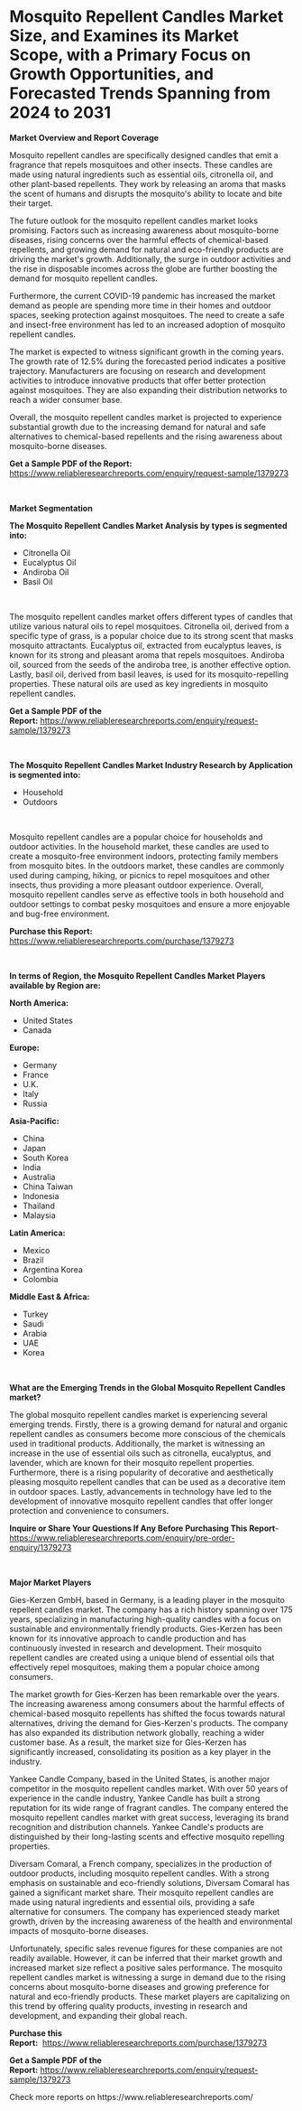 <p><h1>Mosquito Repellent Candles Market Size, and Examines its Market Scope, with a Primary Focus on Growth Opportunities, and Forecasted Trends Spanning from 2024 to 2031</h1></p><p><strong>Market Overview and Report Coverage</strong></p>
<p><p>Mosquito repellent candles are specifically designed candles that emit a fragrance that repels mosquitoes and other insects. These candles are made using natural ingredients such as essential oils, citronella oil, and other plant-based repellents. They work by releasing an aroma that masks the scent of humans and disrupts the mosquito's ability to locate and bite their target.</p><p>The future outlook for the mosquito repellent candles market looks promising. Factors such as increasing awareness about mosquito-borne diseases, rising concerns over the harmful effects of chemical-based repellents, and growing demand for natural and eco-friendly products are driving the market's growth. Additionally, the surge in outdoor activities and the rise in disposable incomes across the globe are further boosting the demand for mosquito repellent candles.</p><p>Furthermore, the current COVID-19 pandemic has increased the market demand as people are spending more time in their homes and outdoor spaces, seeking protection against mosquitoes. The need to create a safe and insect-free environment has led to an increased adoption of mosquito repellent candles.</p><p>The market is expected to witness significant growth in the coming years. The growth rate of 12.5% during the forecasted period indicates a positive trajectory. Manufacturers are focusing on research and development activities to introduce innovative products that offer better protection against mosquitoes. They are also expanding their distribution networks to reach a wider consumer base.</p><p>Overall, the mosquito repellent candles market is projected to experience substantial growth due to the increasing demand for natural and safe alternatives to chemical-based repellents and the rising awareness about mosquito-borne diseases.</p></p>
<p><strong>Get a Sample PDF of the Report:</strong> <a href="https://www.reliableresearchreports.com/enquiry/request-sample/1379273">https://www.reliableresearchreports.com/enquiry/request-sample/1379273</a></p>
<p>&nbsp;</p>
<p><strong>Market Segmentation</strong></p>
<p><strong>The Mosquito Repellent Candles Market Analysis by types is segmented into:</strong></p>
<p><ul><li>Citronella Oil</li><li>Eucalyptus Oil</li><li>Andiroba Oil</li><li>Basil Oil</li></ul></p>
<p>&nbsp;</p>
<p><p>The mosquito repellent candles market offers different types of candles that utilize various natural oils to repel mosquitoes. Citronella oil, derived from a specific type of grass, is a popular choice due to its strong scent that masks mosquito attractants. Eucalyptus oil, extracted from eucalyptus leaves, is known for its strong and pleasant aroma that repels mosquitoes. Andiroba oil, sourced from the seeds of the andiroba tree, is another effective option. Lastly, basil oil, derived from basil leaves, is used for its mosquito-repelling properties. These natural oils are used as key ingredients in mosquito repellent candles.</p></p>
<p><strong>Get a Sample PDF of the Report:</strong>&nbsp;<a href="https://www.reliableresearchreports.com/enquiry/request-sample/1379273">https://www.reliableresearchreports.com/enquiry/request-sample/1379273</a></p>
<p>&nbsp;</p>
<p><strong>The Mosquito Repellent Candles Market Industry Research by Application is segmented into:</strong></p>
<p><ul><li>Household</li><li>Outdoors</li></ul></p>
<p>&nbsp;</p>
<p><p>Mosquito repellent candles are a popular choice for households and outdoor activities. In the household market, these candles are used to create a mosquito-free environment indoors, protecting family members from mosquito bites. In the outdoors market, these candles are commonly used during camping, hiking, or picnics to repel mosquitoes and other insects, thus providing a more pleasant outdoor experience. Overall, mosquito repellent candles serve as effective tools in both household and outdoor settings to combat pesky mosquitoes and ensure a more enjoyable and bug-free environment.</p></p>
<p><strong>Purchase this Report:</strong>&nbsp; <a href="https://www.reliableresearchreports.com/purchase/1379273">https://www.reliableresearchreports.com/purchase/1379273</a></p>
<p>&nbsp;</p>
<p><strong>In terms of Region, the Mosquito Repellent Candles Market Players available by Region are:</strong></p>
<p>
    <p> <strong> North America: </strong>
        <ul>
            <li>United States</li>
            <li>Canada</li>
        </ul>
        </p> 
    <p> <strong> Europe: </strong>
        <ul>
            <li>Germany</li>
            <li>France</li>
            <li>U.K.</li>
            <li>Italy</li>
            <li>Russia</li>
        </ul>
        </p> 
    <p> <strong> Asia-Pacific: </strong>
        <ul>
            <li>China</li>
            <li>Japan</li>
            <li>South Korea</li>
            <li>India</li>
            <li>Australia</li>
            <li>China Taiwan</li>
            <li>Indonesia</li>
            <li>Thailand</li>
            <li>Malaysia</li>
        </ul>
        </p> 
    <p> <strong> Latin America: </strong>
        <ul>
            <li>Mexico</li>
            <li>Brazil</li>
            <li>Argentina Korea</li>
            <li>Colombia</li>
        </ul>
        </p> 
    <p> <strong> Middle East & Africa: </strong>
        <ul>
            <li>Turkey</li>
            <li>Saudi</li>
            <li>Arabia</li>
            <li>UAE</li>
            <li>Korea</li>
        </ul>
    </p>
    </p>
<p>&nbsp;</p>
<p><strong>What are the Emerging Trends in the Global Mosquito Repellent Candles market?</strong></p>
<p><p>The global mosquito repellent candles market is experiencing several emerging trends. Firstly, there is a growing demand for natural and organic repellent candles as consumers become more conscious of the chemicals used in traditional products. Additionally, the market is witnessing an increase in the use of essential oils such as citronella, eucalyptus, and lavender, which are known for their mosquito repellent properties. Furthermore, there is a rising popularity of decorative and aesthetically pleasing mosquito repellent candles that can be used as a decorative item in outdoor spaces. Lastly, advancements in technology have led to the development of innovative mosquito repellent candles that offer longer protection and convenience to consumers.</p></p>
<p><strong>Inquire or Share Your Questions If Any Before Purchasing This Report</strong>- <a href="https://www.reliableresearchreports.com/enquiry/pre-order-enquiry/1379273">https://www.reliableresearchreports.com/enquiry/pre-order-enquiry/1379273</a></p>
<p>&nbsp;</p>
<p><strong>Major Market Players</strong></p>
<p><p>Gies-Kerzen GmbH, based in Germany, is a leading player in the mosquito repellent candles market. The company has a rich history spanning over 175 years, specializing in manufacturing high-quality candles with a focus on sustainable and environmentally friendly products. Gies-Kerzen has been known for its innovative approach to candle production and has continuously invested in research and development. Their mosquito repellent candles are created using a unique blend of essential oils that effectively repel mosquitoes, making them a popular choice among consumers.</p><p>The market growth for Gies-Kerzen has been remarkable over the years. The increasing awareness among consumers about the harmful effects of chemical-based mosquito repellents has shifted the focus towards natural alternatives, driving the demand for Gies-Kerzen's products. The company has also expanded its distribution network globally, reaching a wider customer base. As a result, the market size for Gies-Kerzen has significantly increased, consolidating its position as a key player in the industry.</p><p>Yankee Candle Company, based in the United States, is another major competitor in the mosquito repellent candles market. With over 50 years of experience in the candle industry, Yankee Candle has built a strong reputation for its wide range of fragrant candles. The company entered the mosquito repellent candles market with great success, leveraging its brand recognition and distribution channels. Yankee Candle's products are distinguished by their long-lasting scents and effective mosquito repelling properties.</p><p>Diversam Comaral, a French company, specializes in the production of outdoor products, including mosquito repellent candles. With a strong emphasis on sustainable and eco-friendly solutions, Diversam Comaral has gained a significant market share. Their mosquito repellent candles are made using natural ingredients and essential oils, providing a safe alternative for consumers. The company has experienced steady market growth, driven by the increasing awareness of the health and environmental impacts of mosquito-borne diseases.</p><p>Unfortunately, specific sales revenue figures for these companies are not readily available. However, it can be inferred that their market growth and increased market size reflect a positive sales performance. The mosquito repellent candles market is witnessing a surge in demand due to the rising concerns about mosquito-borne diseases and growing preference for natural and eco-friendly products. These market players are capitalizing on this trend by offering quality products, investing in research and development, and expanding their global reach.</p></p>
<p><strong>Purchase this Report:</strong>&nbsp;&nbsp;<a href="https://www.reliableresearchreports.com/purchase/1379273">https://www.reliableresearchreports.com/purchase/1379273</a></p>
<p></p>
<p><strong>Get a Sample PDF of the Report:</strong>&nbsp;<a href="https://www.reliableresearchreports.com/enquiry/request-sample/1379273">https://www.reliableresearchreports.com/enquiry/request-sample/1379273</a></p>
<p>Check more reports on https://www.reliableresearchreports.com/</p>